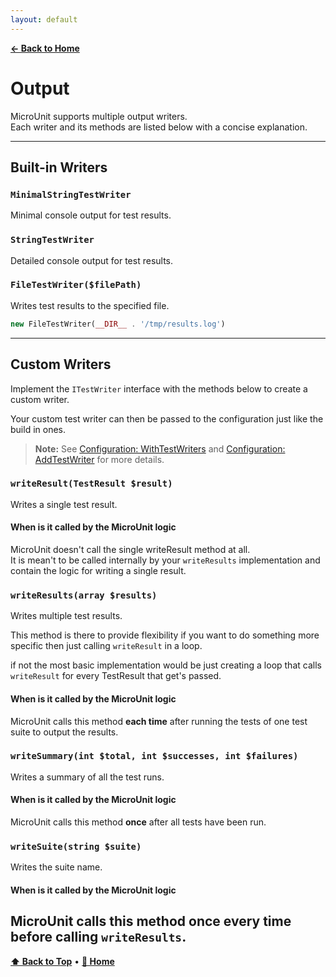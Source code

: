 ```yaml
---
layout: default
---
```


**[← Back to Home](index.md)**

# Output

MicroUnit supports multiple output writers.  
Each writer and its methods are listed below with a concise explanation.

---

## Built-in Writers

### `MinimalStringTestWriter`

Minimal console output for test results.

### `StringTestWriter`

Detailed console output for test results.

### `FileTestWriter($filePath)`

Writes test results to the specified file.

```php
new FileTestWriter(__DIR__ . '/tmp/results.log')
```

---

## Custom Writers

Implement the `ITestWriter` interface with the methods below to create a custom writer.

Your custom test writer can then be passed to the configuration just like the build in ones.

> **Note:** See [Configuration: WithTestWriters](configuration.md#withtestwritersitestwriter-writers) and [Configuration: AddTestWriter](configuration.md#addtestwriteritestwriter-writer) for more details.

### `writeResult(TestResult $result)`

Writes a single test result.

#### When is it called by the MicroUnit logic

MicroUnit doesn't call the single writeResult method at all.  
It is mean't to be called internally by your `writeResults` implementation and contain the logic for writing a single result.

### `writeResults(array $results)`

Writes multiple test results.

This method is there to provide flexibility if you want to do something more specific then just calling `writeResult` in a loop.

if not the most basic implementation would be just creating a loop that calls `writeResult` for every TestResult that get's passed.

#### When is it called by the MicroUnit logic

MicroUnit calls this method **each time** after running the tests of one test suite to output the results.

### `writeSummary(int $total, int $successes, int $failures)`

Writes a summary of all the test runs.

#### When is it called by the MicroUnit logic

MicroUnit calls this method **once** after all tests have been run.

### `writeSuite(string $suite)`

Writes the suite name.

#### When is it called by the MicroUnit logic

## MicroUnit calls this method **once every time before calling `writeResults`**.

**[⬆ Back to Top](#output)** • **[📘 Home](index.md)**
